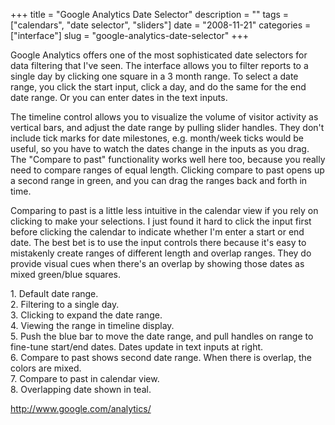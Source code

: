 +++
title = "Google Analytics Date Selector"
description = ""
tags = ["calendars", "date selector", "sliders"]
date = "2008-11-21"
categories = ["interface"]
slug = "google-analytics-date-selector"
+++


<p>Google Analytics offers one of the most sophisticated date selectors for data filtering that I've seen. The interface allows you to filter reports to a single day by clicking one square in a 3 month range. To select a date range, you click the start input, click a day, and do the same for the end date range. Or you can enter dates in the text inputs.</p>
<p>The timeline control allows you to visualize the volume of visitor activity as vertical bars, and adjust the date range by pulling slider handles. They don't include tick marks for date milestones, e.g. month/week ticks would be useful, so you have to watch the dates change in the inputs as you drag. The "Compare to past" functionality works well here too, because you really need to compare ranges of equal length. Clicking compare to past opens up a second range in green, and you can drag the ranges back and forth in time.</p>
<p>Comparing to past is a little less intuitive in the calendar view if you rely on clicking to make your selections. I just found it hard to click the input first before clicking the calendar to indicate whether I'm enter a start or end date. The best bet is to use the input controls there because it's easy to mistakenly create ranges of different length and overlap ranges. They do provide visual cues when there's an overlap by showing those dates as mixed green/blue squares.</p>
<div id="screens-full" class="clear"><div class="caption">1. Default date range.</div><div class="fullimg clear"><a href="/media/interface/google-analytics-date-selector-1.png" class="group" rel="group" title="1. Default date range."><img src="/media/interface/google-analytics-date-selector-1.png" alt="" class="img-responsive"></a></div></div><div id="screens-full" class="clear"><div class="caption">2. Filtering to a single day.</div><div class="fullimg clear"><a href="/media/interface/google-analytics-date-selector-2.png" class="group" rel="group" title="2. Filtering to a single day."><img src="/media/interface/google-analytics-date-selector-2.png" alt="" class="img-responsive"></a></div></div><div id="screens-full" class="clear"><div class="caption">3. Clicking to expand the date range.</div><div class="fullimg clear"><a href="/media/interface/google-analytics-date-selector-3.png" class="group" rel="group" title="3. Clicking to expand the date range."><img src="/media/interface/google-analytics-date-selector-3.png" alt="" class="img-responsive"></a></div></div><div id="screens-full" class="clear"><div class="caption">4. Viewing the range in timeline display.</div><div class="fullimg clear"><a href="/media/interface/google-analytics-date-selector-4.png" class="group" rel="group" title="4. Viewing the range in timeline display."><img src="/media/interface/google-analytics-date-selector-4.png" alt="" class="img-responsive"></a></div></div><div id="screens-full" class="clear"><div class="caption">5. Push the blue bar to move the date range, and pull handles on range to fine-tune start/end dates. Dates update in text inputs at right.</div><div class="fullimg clear"><a href="/media/interface/google-analytics-date-selector-5.png" class="group" rel="group" title="5. Push the blue bar to move the date range, and pull handles on range to fine-tune start/end dates...."><img src="/media/interface/google-analytics-date-selector-5.png" alt="" class="img-responsive"></a></div></div><div id="screens-full" class="clear"><div class="caption">6. Compare to past shows second date range. When there is overlap, the colors are mixed.</div><div class="fullimg clear"><a href="/media/interface/google-analytics-date-selector-6.png" class="group" rel="group" title="6. Compare to past shows second date range. When there is overlap, the colors are mixed."><img src="/media/interface/google-analytics-date-selector-6.png" alt="" class="img-responsive"></a></div></div><div id="screens-full" class="clear"><div class="caption">7. Compare to past in calendar view.</div><div class="fullimg clear"><a href="/media/interface/google-analytics-date-selector-7.png" class="group" rel="group" title="7. Compare to past in calendar view."><img src="/media/interface/google-analytics-date-selector-7.png" alt="" class="img-responsive"></a></div></div><div id="screens-full" class="clear"><div class="caption">8. Overlapping date shown in teal.</div><div class="fullimg clear"><a href="/media/interface/google-analytics-date-selector-8.png" class="group" rel="group" title="8. Overlapping date shown in teal."><img src="/media/interface/google-analytics-date-selector-8.png" alt="" class="img-responsive"></a></div></div>        
<p><a href="http://www.google.com/analytics/">http://www.google.com/analytics/</a></p>

